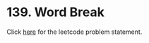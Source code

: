 # 139. Word Break

Click [here](https://leetcode.com/problems/word-break/) for the leetcode problem statement.
